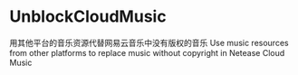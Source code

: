 # UnblockCloudMusic
用其他平台的音乐资源代替网易云音乐中没有版权的音乐
Use music resources from other platforms to replace music without copyright in Netease Cloud Music
